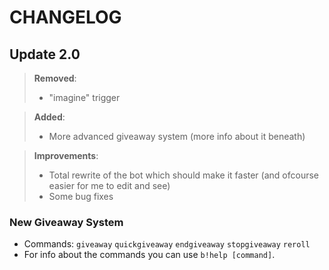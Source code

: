# CHANGELOG

## Update 2.0
> **Removed**:
> - "imagine" trigger

> **Added**:
> - More advanced giveaway system (more info about it beneath)

> **Improvements**:
> - Total rewrite of the bot which should make it faster (and ofcourse easier for me to edit and see)
> - Some bug fixes



### New Giveaway System
* Commands: `giveaway` `quickgiveaway` `endgiveaway` `stopgiveaway` `reroll`
* For info about the commands you can use `b!help [command]`.
